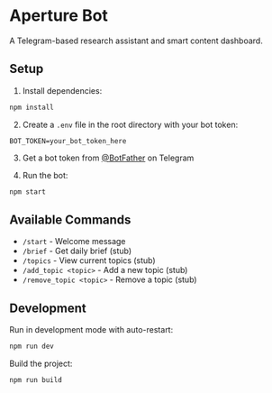 # Aperture Bot

A Telegram-based research assistant and smart content dashboard.


## Setup

1. Install dependencies:
```bash
npm install
```

2. Create a `.env` file in the root directory with your bot token:
```
BOT_TOKEN=your_bot_token_here
```

3. Get a bot token from [@BotFather](https://t.me/botfather) on Telegram

4. Run the bot:
```bash
npm start
```

## Available Commands

- `/start` - Welcome message
- `/brief` - Get daily brief (stub)
- `/topics` - View current topics (stub)
- `/add_topic <topic>` - Add a new topic (stub)
- `/remove_topic <topic>` - Remove a topic (stub)

## Development

Run in development mode with auto-restart:
```bash
npm run dev
```

Build the project:
```bash
npm run build
``` 

